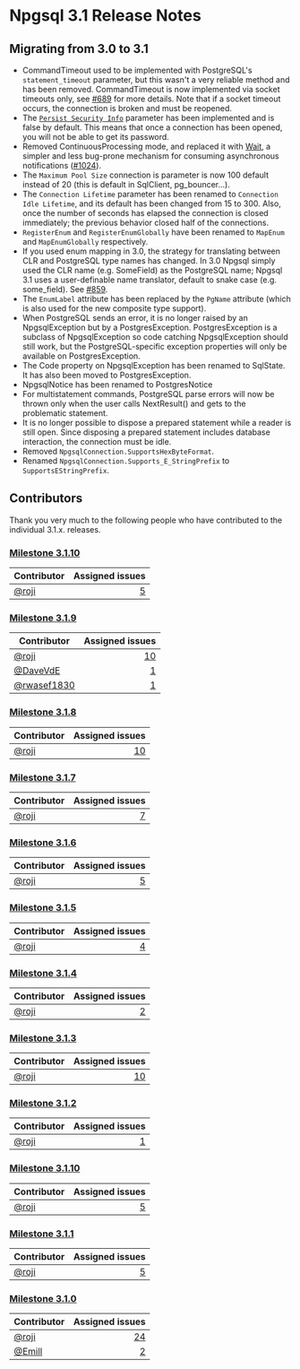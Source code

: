 # Npgsql 3.1 Release Notes

## Migrating from 3.0 to 3.1

* CommandTimeout used to be implemented with PostgreSQL's `statement_timeout` parameter, but this wasn't a very reliable method and has been removed. CommandTimeout is now implemented via socket timeouts only, see [#689](https://github.com/npgsql/npgsql/issues/689) for more details. Note that if a socket timeout occurs, the connection is broken and must be reopened.
* The [`Persist Security Info`](../connection-string-parameters.md#security-and-encryption) parameter has been implemented and is false by default. This means that once a connection has been opened, you will not be able to get its password.
* Removed ContinuousProcessing mode, and replaced it with [Wait](../wait.md), a simpler and less bug-prone mechanism for consuming asynchronous notifications ([#1024](https://github.com/npgsql/npgsql/issues/1024)).
* The `Maximum Pool Size` connection is parameter is now 100 default instead of 20 (this is default in SqlClient, pg_bouncer...).
* The `Connection Lifetime` parameter has been renamed to `Connection Idle Lifetime`, and its default has been changed from 15 to 300. Also, once the number of seconds has elapsed the connection is closed immediately; the previous behavior closed half of the connections.
* `RegisterEnum` and `RegisterEnumGlobally` have been renamed to `MapEnum` and `MapEnumGlobally` respectively.
* If you used enum mapping in 3.0, the strategy for translating between CLR and PostgreSQL type names has changed. In 3.0 Npgsql simply used the CLR name (e.g. SomeField) as the PostgreSQL name; Npgsql 3.1 uses a user-definable name translator, default to snake case (e.g. some_field). See [#859](https://github.com/npgsql/npgsql/issues/859).
* The `EnumLabel` attribute has been replaced by the `PgName` attribute (which is also used for the new composite type support).
* When PostgreSQL sends an error, it is no longer raised by an NpgsqlException but by a PostgresException. PostgresException is a subclass of NpgsqlException so code catching NpgsqlException should still work, but the PostgreSQL-specific exception properties will only be available on PostgresException.
* The Code property on NpgsqlException has been renamed to SqlState. It has also been moved to PostgresException.
* NpgsqlNotice has been renamed to PostgresNotice
* For multistatement commands, PostgreSQL parse errors will now be thrown only when the user calls NextResult() and gets to the problematic statement.
* It is no longer possible to dispose a prepared statement while a reader is still open. Since disposing a prepared statement includes database interaction, the connection must be idle.
* Removed `NpgsqlConnection.SupportsHexByteFormat`.
* Renamed `NpgsqlConnection.Supports_E_StringPrefix` to `SupportsEStringPrefix`.

## Contributors

Thank you very much to the following people who have contributed to the individual 3.1.x. releases.

### [Milestone 3.1.10](https://github.com/Npgsql/Npgsql/issues?q=is%3Aissue+milestone%3A3.1.10)

| Contributor                      | Assigned issues                                                                                          |
| -------------------------------- | --------------------------------------------------------------------------------------------------------:|
| [@roji](https://github.com/roji) | [5](https://github.com/Npgsql/Npgsql/issues?q=is%3Aissue+milestone%3A3.1.10+is%3Aclosed+assignee%3Aroji) |

### [Milestone 3.1.9](https://github.com/npgsql/npgsql/issues?q=is%3Aissue+milestone%3A3.1.9)

Contributor                                  | Assigned issues
-------------------------------------------- | ----------------:|
[@roji](https://github.com/roji)             | [10](https://github.com/npgsql/npgsql/issues?q=is%3Aissue+milestone%3A3.1.9+is%3Aclosed+assignee%3Aroji)
[@DaveVdE](https://github.com/DaveVdE)       | [1](https://github.com/npgsql/npgsql/issues?q=is%3Aissue+milestone%3A3.1.9+is%3Aclosed+assignee%3ADaveVdE)
[@rwasef1830](https://github.com/rwasef1830) | [1](https://github.com/npgsql/npgsql/issues?q=is%3Aissue+milestone%3A3.1.9+is%3Aclosed+assignee%3Arwasef1830)

### [Milestone 3.1.8](https://github.com/npgsql/npgsql/issues?q=is%3Aissue+milestone%3A3.1.8)

Contributor                                  | Assigned issues
-------------------------------------------- | ----------------:|
[@roji](https://github.com/roji)             | [10](https://github.com/npgsql/npgsql/issues?q=is%3Aissue+milestone%3A3.1.8+is%3Aclosed+assignee%3Aroji)

### [Milestone 3.1.7](https://github.com/npgsql/npgsql/issues?q=is%3Aissue+milestone%3A3.1.7)

Contributor                                  | Assigned issues
-------------------------------------------- | ----------------:|
[@roji](https://github.com/roji)             | [7](https://github.com/npgsql/npgsql/issues?q=is%3Aissue+milestone%3A3.1.7+is%3Aclosed+assignee%3Aroji)

### [Milestone 3.1.6](https://github.com/npgsql/npgsql/issues?q=is%3Aissue+milestone%3A3.1.6)

Contributor                                  | Assigned issues
-------------------------------------------- | ----------------:|
[@roji](https://github.com/roji)             | [5](https://github.com/npgsql/npgsql/issues?q=is%3Aissue+milestone%3A3.1.6+is%3Aclosed+assignee%3Aroji)

### [Milestone 3.1.5](https://github.com/npgsql/npgsql/issues?q=is%3Aissue+milestone%3A3.1.5)

Contributor                                  | Assigned issues
-------------------------------------------- | ----------------:|
[@roji](https://github.com/roji)             | [4](https://github.com/npgsql/npgsql/issues?q=is%3Aissue+milestone%3A3.1.5+is%3Aclosed+assignee%3Aroji)

### [Milestone 3.1.4](https://github.com/npgsql/npgsql/issues?q=is%3Aissue+milestone%3A3.1.4)

Contributor                                  | Assigned issues
-------------------------------------------- | ----------------:|
[@roji](https://github.com/roji)             | [2](https://github.com/npgsql/npgsql/issues?q=is%3Aissue+milestone%3A3.1.4+is%3Aclosed+assignee%3Aroji)

### [Milestone 3.1.3](https://github.com/npgsql/npgsql/issues?q=is%3Aissue+milestone%3A3.1.3)

Contributor                                  | Assigned issues
-------------------------------------------- | ----------------:|
[@roji](https://github.com/roji)             | [10](https://github.com/npgsql/npgsql/issues?q=is%3Aissue+milestone%3A3.1.3+is%3Aclosed+assignee%3Aroji)

### [Milestone 3.1.2](https://github.com/npgsql/npgsql/issues?q=is%3Aissue+milestone%3A3.1.2)

Contributor                                  | Assigned issues
-------------------------------------------- | ----------------:|
[@roji](https://github.com/roji)             | [1](https://github.com/npgsql/npgsql/issues?q=is%3Aissue+milestone%3A3.1.2+is%3Aclosed+assignee%3Aroji)

### [Milestone 3.1.10](https://github.com/npgsql/npgsql/issues?q=is%3Aissue+milestone%3A3.1.10)

Contributor                                  | Assigned issues
-------------------------------------------- | ----------------:|
[@roji](https://github.com/roji)             | [5](https://github.com/npgsql/npgsql/issues?q=is%3Aissue+milestone%3A3.1.10+is%3Aclosed+assignee%3Aroji)

### [Milestone 3.1.1](https://github.com/npgsql/npgsql/issues?q=is%3Aissue+milestone%3A3.1.1)

Contributor                                  | Assigned issues
-------------------------------------------- | ----------------:|
[@roji](https://github.com/roji)             | [5](https://github.com/npgsql/npgsql/issues?q=is%3Aissue+milestone%3A3.1.1+is%3Aclosed+assignee%3Aroji)

### [Milestone 3.1.0](https://github.com/npgsql/npgsql/issues?q=is%3Aissue+milestone%3A3.1.0)

Contributor                                  | Assigned issues
-------------------------------------------- | ----------------:|
[@roji](https://github.com/roji)             | [24](https://github.com/npgsql/npgsql/issues?q=is%3Aissue+milestone%3A3.1.0+is%3Aclosed+assignee%3Aroji)
[@Emill](https://github.com/Emill)           | [2](https://github.com/npgsql/npgsql/issues?q=is%3Aissue+milestone%3A3.1.0+is%3Aclosed+assignee%3AEmill)
